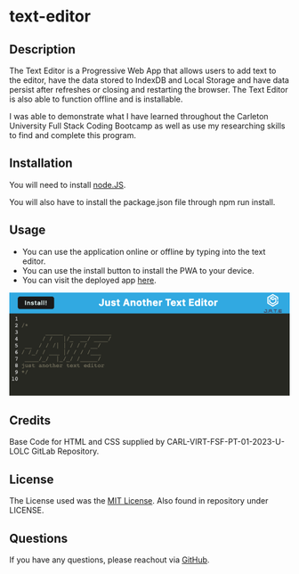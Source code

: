 # text-editor

## Description

The Text Editor is a Progressive Web App that allows users to add text to the editor, have the data stored to IndexDB and Local Storage and have data persist after refreshes or closing and restarting the browser. The Text Editor is also able to function offline and is installable. 

I was able to demonstrate what I have learned throughout the Carleton University Full Stack Coding Bootcamp as well as use my researching skills to find and complete this program.

## Installation

You will need to install [node.JS](https://nodejs.org/en/download).

You will also have to install the package.json file through npm run install.

## Usage

- You can use the application online or offline by typing into the text editor.
- You can use the install button to install the PWA to your device.
- You can visit the deployed app [here](https://mdeluca-text-editor-54b25a117244.herokuapp.com/).

![JATE Homepage](./images/homepage.png)

## Credits

Base Code for HTML and CSS supplied by CARL-VIRT-FSF-PT-01-2023-U-LOLC GitLab Repository.

## License

The License used was the [MIT License](https://choosealicense.com/licenses/mit/). Also found in repository under LICENSE.

## Questions

If you have any questions, please reachout via [GitHub](https://github.com/mdeluca13/).